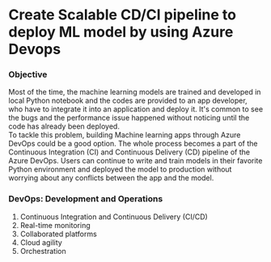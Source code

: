 # Create Scalable CD/CI pipeline to deploy ML model by using Azure Devops

### Objective  
Most of the time, the machine learning models are trained and developed in local Python notebook and the codes are provided to an app developer, who have to integrate it into an application and deploy it. It's common to see the bugs and the performance issue happened without noticing until the code has already been deployed.  
To tackle this problem, building Machine learning apps through Azure DevOps could be a good option. The whole process  becomes a part of the Continuous Integration (CI) and Continuous Delivery (CD) pipeline of the Azure DevOps. Users can continue to write and train models in their favorite Python environment and  deployed the model to production without worrying about any conflicts between the app and the model.

### DevOps: Development and Operations
1. Continuous Integration and Continuous Delivery (CI/CD)
2. Real-time monitoring
3. Collaborated platforms
4. Cloud agility
5. Orchestration
